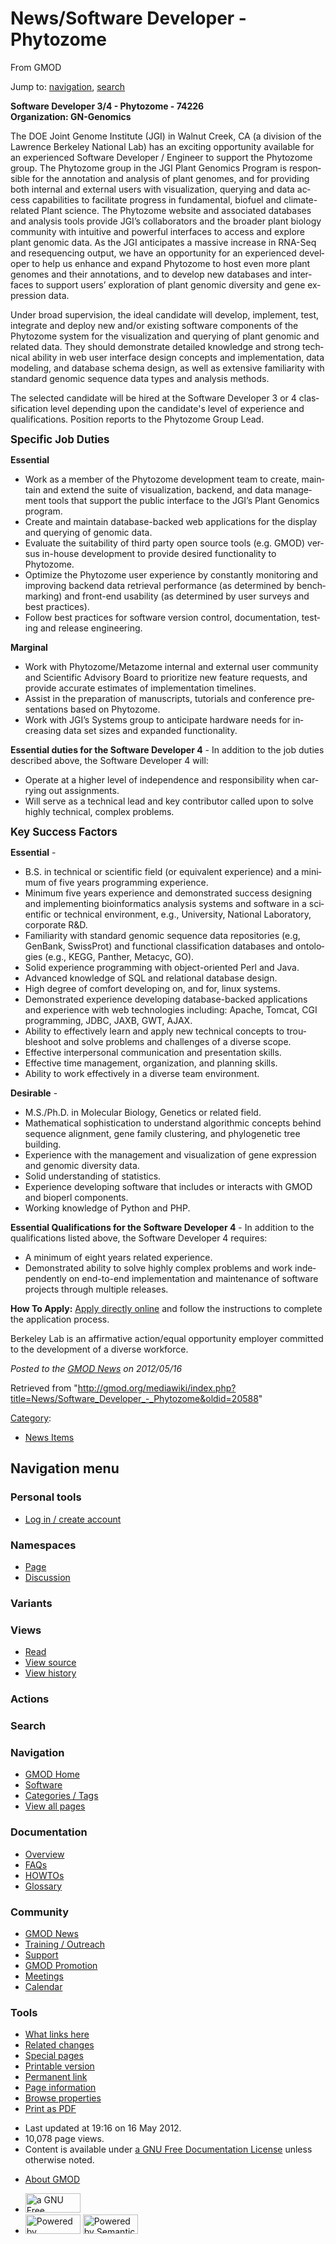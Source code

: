 <div id="mw-page-base" class="noprint">

</div>

<div id="mw-head-base" class="noprint">

</div>

<div id="content" class="mw-body" role="main">

<span id="top"></span>

<div id="mw-js-message" style="display:none;">

</div>



# <span dir="auto">News/Software Developer - Phytozome</span>

<div id="bodyContent">

<div id="siteSub">

From GMOD

</div>

<div id="contentSub">

</div>

<div id="jump-to-nav" class="mw-jump">

Jump to: [navigation](#mw-navigation), [search](#p-search)

</div>

<div id="mw-content-text" class="mw-content-ltr" lang="en" dir="ltr">

**Software Developer 3/4 - Phytozome - 74226**  
**Organization: GN-Genomics**

The DOE Joint Genome Institute (JGI) in Walnut Creek, CA (a division of
the Lawrence Berkeley National Lab) has an exciting opportunity
available for an experienced Software Developer / Engineer to support
the Phytozome group. The Phytozome group in the JGI Plant Genomics
Program is responsible for the annotation and analysis of plant genomes,
and for providing both internal and external users with visualization,
querying and data access capabilities to facilitate progress in
fundamental, biofuel and climate-related Plant science. The Phytozome
website and associated databases and analysis tools provide JGI’s
collaborators and the broader plant biology community with intuitive and
powerful interfaces to access and explore plant genomic data. As the JGI
anticipates a massive increase in RNA-Seq and resequencing output, we
have an opportunity for an experienced developer to help us enhance and
expand Phytozome to host even more plant genomes and their annotations,
and to develop new databases and interfaces to support users’
exploration of plant genomic diversity and gene expression data.

Under broad supervision, the ideal candidate will develop, implement,
test, integrate and deploy new and/or existing software components of
the Phytozome system for the visualization and querying of plant genomic
and related data. They should demonstrate detailed knowledge and strong
technical ability in web user interface design concepts and
implementation, data modeling, and database schema design, as well as
extensive familiarity with standard genomic sequence data types and
analysis methods.

The selected candidate will be hired at the Software Developer 3 or 4
classification level depending upon the candidate's level of experience
and qualifications. Position reports to the Phytozome Group Lead.

<span style="font-size: larger;">**Specific Job Duties**</span>

**Essential**

- Work as a member of the Phytozome development team to create, maintain
  and extend the suite of visualization, backend, and data management
  tools that support the public interface to the JGI’s Plant Genomics
  program.
- Create and maintain database-backed web applications for the display
  and querying of genomic data.
- Evaluate the suitability of third party open source tools (e.g. GMOD)
  versus in-house development to provide desired functionality to
  Phytozome.
- Optimize the Phytozome user experience by constantly monitoring and
  improving backend data retrieval performance (as determined by
  benchmarking) and front-end usability (as determined by user surveys
  and best practices).
- Follow best practices for software version control, documentation,
  testing and release engineering.

**Marginal**

- Work with Phytozome/Metazome internal and external user community and
  Scientific Advisory Board to prioritize new feature requests, and
  provide accurate estimates of implementation timelines.
- Assist in the preparation of manuscripts, tutorials and conference
  presentations based on Phytozome.
- Work with JGI’s Systems group to anticipate hardware needs for
  increasing data set sizes and expanded functionality.

**Essential duties for the Software Developer 4** - In addition to the
job duties described above, the Software Developer 4 will:

- Operate at a higher level of independence and responsibility when
  carrying out assignments.
- Will serve as a technical lead and key contributor called upon to
  solve highly technical, complex problems.

<span style="font-size: larger;">**Key Success Factors**</span>

**Essential** -

- B.S. in technical or scientific field (or equivalent experience) and a
  minimum of five years programming experience.
- Minimum five years experience and demonstrated success designing and
  implementing bioinformatics analysis systems and software in a
  scientific or technical environment, e.g., University, National
  Laboratory, corporate R&D.
- Familiarity with standard genomic sequence data repositories (e.g,
  GenBank, SwissProt) and functional classification databases and
  ontologies (e.g., KEGG, Panther, Metacyc, GO).
- Solid experience programming with object-oriented Perl and Java.
- Advanced knowledge of SQL and relational database design.
- High degree of comfort developing on, and for, linux systems.
- Demonstrated experience developing database-backed applications and
  experience with web technologies including: Apache, Tomcat, CGI
  programming, JDBC, JAXB, GWT, AJAX.
- Ability to effectively learn and apply new technical concepts to
  troubleshoot and solve problems and challenges of a diverse scope.
- Effective interpersonal communication and presentation skills.
- Effective time management, organization, and planning skills.
- Ability to work effectively in a diverse team environment.

**Desirable** -

- M.S./Ph.D. in Molecular Biology, Genetics or related field.
- Mathematical sophistication to understand algorithmic concepts behind
  sequence alignment, gene family clustering, and phylogenetic tree
  building.
- Experience with the management and visualization of gene expression
  and genomic diversity data.
- Solid understanding of statistics.
- Experience developing software that includes or interacts with GMOD
  and bioperl components.
- Working knowledge of Python and PHP.

**Essential Qualifications for the Software Developer 4** - In addition
to the qualifications listed above, the Software Developer 4 requires:

- A minimum of eight years related experience.
- Demonstrated ability to solve highly complex problems and work
  independently on end-to-end implementation and maintenance of software
  projects through multiple releases.

**How To Apply:** <a
href="https://lbl.taleo.net/careersection/2/jobdetail.ftl?lang=en&amp;job=74226"
class="external text" rel="nofollow">Apply directly online</a> and
follow the instructions to complete the application process.

Berkeley Lab is an affirmative action/equal opportunity employer
committed to the development of a diverse workforce.

  

<div class="newsfooter">

*Posted to the [GMOD News](../GMOD_News "GMOD News") on 2012/05/16*

</div>

</div>

<div class="printfooter">

Retrieved from
"<http://gmod.org/mediawiki/index.php?title=News/Software_Developer_-_Phytozome&oldid=20588>"

</div>

<div id="catlinks" class="catlinks">

<div id="mw-normal-catlinks" class="mw-normal-catlinks">

[Category](../Special:Categories "Special:Categories"):

- [News Items](../Category:News_Items "Category:News Items")

</div>

</div>

<div class="visualClear">

</div>

</div>

</div>

<div id="mw-navigation">

## Navigation menu

<div id="mw-head">

<div id="p-personal" role="navigation"
aria-labelledby="p-personal-label">

### Personal tools

- <span id="pt-login"><a
  href="http://gmod.org/mediawiki/index.php?title=Special:UserLogin&amp;returnto=News%2FSoftware+Developer+-+Phytozome"
  accesskey="o"
  title="You are encouraged to log in; however, it is not mandatory [o]">Log
  in / create account</a></span>

</div>

<div id="left-navigation">

<div id="p-namespaces" class="vectorTabs" role="navigation"
aria-labelledby="p-namespaces-label">

### Namespaces

- <span id="ca-nstab-main"><a href="Software_Developer_-_Phytozome" accesskey="c"
  title="View the content page [c]">Page</a></span>
- <span id="ca-talk"><a
  href="http://gmod.org/mediawiki/index.php?title=Talk:News/Software_Developer_-_Phytozome&amp;action=edit&amp;redlink=1"
  accesskey="t"
  title="Discussion about the content page [t]">Discussion</a></span>

</div>

<div id="p-variants" class="vectorMenu emptyPortlet" role="navigation"
aria-labelledby="p-variants-label">

### 

### Variants[](#)

<div class="menu">

</div>

</div>

</div>

<div id="right-navigation">

<div id="p-views" class="vectorTabs" role="navigation"
aria-labelledby="p-views-label">

### Views

- <span id="ca-view">[Read](Software_Developer_-_Phytozome)</span>
- <span id="ca-viewsource"><a
  href="http://gmod.org/mediawiki/index.php?title=News/Software_Developer_-_Phytozome&amp;action=edit"
  accesskey="e" title="This page is protected.
  You can view its source [e]">View source</a></span>
- <span id="ca-history"><a
  href="http://gmod.org/mediawiki/index.php?title=News/Software_Developer_-_Phytozome&amp;action=history"
  accesskey="h" title="Past revisions of this page [h]">View history</a></span>

</div>

<div id="p-cactions" class="vectorMenu emptyPortlet" role="navigation"
aria-labelledby="p-cactions-label">

### Actions[](#)

<div class="menu">

</div>

</div>

<div id="p-search" role="search">

### Search

<div id="simpleSearch">

</div>

</div>

</div>

</div>

<div id="mw-panel">

<div id="p-logo" role="banner">

<a href="../Main_Page"
style="background-image: url(../../images/GMOD-cogs.png);"
title="Visit the main page"></a>

</div>

<div id="p-Navigation" class="portal" role="navigation"
aria-labelledby="p-Navigation-label">

### Navigation

<div class="body">

- <span id="n-GMOD-Home">[GMOD Home](../Main_Page)</span>
- <span id="n-Software">[Software](../GMOD_Components)</span>
- <span id="n-Categories-.2F-Tags">[Categories /
  Tags](../Categories)</span>
- <span id="n-View-all-pages">[View all
  pages](../Special:AllPages)</span>

</div>

</div>

<div id="p-Documentation" class="portal" role="navigation"
aria-labelledby="p-Documentation-label">

### Documentation

<div class="body">

- <span id="n-Overview">[Overview](../Overview)</span>
- <span id="n-FAQs">[FAQs](../Category:FAQ)</span>
- <span id="n-HOWTOs">[HOWTOs](../Category:HOWTO)</span>
- <span id="n-Glossary">[Glossary](../Glossary)</span>

</div>

</div>

<div id="p-Community" class="portal" role="navigation"
aria-labelledby="p-Community-label">

### Community

<div class="body">

- <span id="n-GMOD-News">[GMOD News](../GMOD_News)</span>
- <span id="n-Training-.2F-Outreach">[Training /
  Outreach](../Training_and_Outreach)</span>
- <span id="n-Support">[Support](../Support)</span>
- <span id="n-GMOD-Promotion">[GMOD Promotion](../GMOD_Promotion)</span>
- <span id="n-Meetings">[Meetings](../Meetings)</span>
- <span id="n-Calendar">[Calendar](../Calendar)</span>

</div>

</div>

<div id="p-tb" class="portal" role="navigation"
aria-labelledby="p-tb-label">

### Tools

<div class="body">

- <span id="t-whatlinkshere"><a href="../Special:WhatLinksHere/News/Software_Developer_-_Phytozome"
  accesskey="j" title="A list of all wiki pages that link here [j]">What
  links here</a></span>
- <span id="t-recentchangeslinked"><a
  href="../Special:RecentChangesLinked/News/Software_Developer_-_Phytozome"
  accesskey="k"
  title="Recent changes in pages linked from this page [k]">Related
  changes</a></span>
- <span id="t-specialpages"><a href="../Special:SpecialPages" accesskey="q"
  title="A list of all special pages [q]">Special pages</a></span>
- <span id="t-print"><a
  href="http://gmod.org/mediawiki/index.php?title=News/Software_Developer_-_Phytozome&amp;printable=yes"
  rel="alternate" accesskey="p"
  title="Printable version of this page [p]">Printable version</a></span>
- <span id="t-permalink">[Permanent
  link](http://gmod.org/mediawiki/index.php?title=News/Software_Developer_-_Phytozome&oldid=20588 "Permanent link to this revision of the page")</span>
- <span id="t-info">[Page
  information](http://gmod.org/mediawiki/index.php?title=News/Software_Developer_-_Phytozome&action=info)</span>
- <span id="t-smwbrowselink"><a href="../Special:Browse/News-2FSoftware_Developer_-2D_Phytozome"
  rel="smw-browse">Browse properties</a></span>
- <span id="t-pdf">[Print as
  PDF](http://gmod.org/mediawiki/index.php?title=Special:PdfPrint&page=News/Software_Developer_-_Phytozome)</span>

</div>

</div>

</div>

</div>

<div id="footer" role="contentinfo">

- <span id="footer-info-lastmod">Last updated at 19:16 on 16 May
  2012.</span>
- <span id="footer-info-viewcount">10,078 page views.</span>
- <span id="footer-info-copyright">Content is available under
  <a href="http://www.gnu.org/licenses/fdl-1.3.html" class="external"
  rel="nofollow">a GNU Free Documentation License</a> unless otherwise
  noted.</span>

<!-- -->

- <span id="footer-places-about">[About
  GMOD](../GMOD:About "GMOD:About")</span>

<!-- -->

- <span id="footer-copyrightico">[<img src="http://www.gnu.org/graphics/gfdl-logo-small.png" width="88"
  height="31" alt="a GNU Free Documentation License" />](http://www.gnu.org/licenses/fdl-1.3.html)</span>
- <span id="footer-poweredbyico">[<img
  src="../../mediawiki/skins/common/images/poweredby_mediawiki_88x31.png"
  width="88" height="31" alt="Powered by MediaWiki" />](http://www.mediawiki.org/)
  [<img
  src="../../mediawiki/extensions/SemanticMediaWiki/resources/images/smw_button.png"
  width="88" height="31" alt="Powered by Semantic MediaWiki" />](https://www.semantic-mediawiki.org/wiki/Semantic_MediaWiki)</span>

<div style="clear:both">

</div>

</div>
